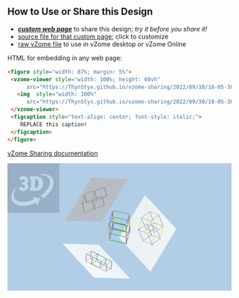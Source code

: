 
## How to Use or Share this Design

 - [***custom web page***][post] to share this design; *try it before you share it!*
 - [source file for that custom page][source]; click to customize
 - [raw vZome file][raw] to use in vZome desktop or vZome Online
 
 HTML for embedding in any web page:
 ```html
<figure style="width: 87%; margin: 5%">
  <vzome-viewer style="width: 100%; height: 60vh"
       src="https://ThynStyx.github.io/vzome-sharing/2022/09/30/18-05-38-jh-hypercube-projection-multiple/jh-hypercube-projection-multiple.vZome" >
    <img  style="width: 100%"
       src="https://ThynStyx.github.io/vzome-sharing/2022/09/30/18-05-38-jh-hypercube-projection-multiple/jh-hypercube-projection-multiple.png" >
  </vzome-viewer>
  <figcaption style="text-align: center; font-style: italic;">
     REPLACE this caption!
  </figcaption>
</figure>
 ```

[vZome Sharing documentation](https://vzome.github.io/vzome/sharing.html#how-it-works)

![Image](<jh-hypercube-projection-multiple.png>)


[post]: <https://ThynStyx.github.io/vzome-sharing/2022/09/30/jh-hypercube-projection-multiple-18-05-38.html>
[source]: <https://github.com/ThynStyx/vzome-sharing/edit/main/_posts/2022-09-30-jh-hypercube-projection-multiple-18-05-38.md>
[raw]: <https://raw.githubusercontent.com/ThynStyx/vzome-sharing/main/2022/09/30/18-05-38-jh-hypercube-projection-multiple/jh-hypercube-projection-multiple.vZome>